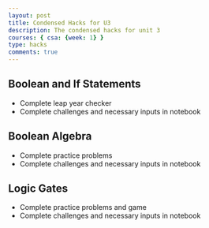 ```yaml
---
layout: post
title: Condensed Hacks for U3
description: The condensed hacks for unit 3
courses: { csa: {week: 1} }
type: hacks
comments: true
---
```


## Boolean and If Statements
- Complete leap year checker 
- Complete challenges and necessary inputs in notebook

## Boolean Algebra
- Complete practice problems
- Complete challenges and necessary inputs in notebook

## Logic Gates
- Complete practice problems and game
- Complete challenges and necessary inputs in notebook
